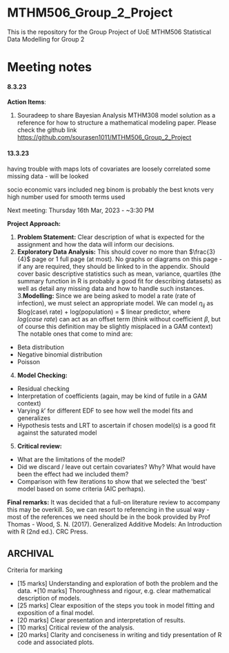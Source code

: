 # MTHM506_Group_2_Project
This is the repository for the Group Project of UoE MTHM506 Statistical Data Modelling for Group 2

# **Meeting notes**
#### 8.3.23

**Action Items**:
1. Souradeep to share Bayesian Analysis MTHM308 model solution as a reference for how to structure a mathematical modeling paper. Please check the github link <https://github.com/sourasen1011/MTHM506_Group_2_Project>


#### 13.3.23
having trouble with maps
lots of covariates are loosely correlated
some missing data - will be looked


socio economic vars included
neg binom is probably the best
knots very high number used for smooth terms used

Next meeting: Thursday 16th Mar, 2023 - ~3:30 PM

**Project Approach:**

1. **Problem Statement:** Clear description of what is expected for the assignment and how the data will inform our decisions.
2. **Exploratory Data Analysis:** This should cover no more than $\frac{3}{4}$ page or 1 full page (at most). No graphs or diagrams on this page - if any are required, they should be linked to in the appendix.
Should cover basic descriptive statistics such as mean, variance, quartiles (the summary function in R is probably a good fit for describing datasets) as well as detail any missing data and how to handle such instances.
3.**Modelling:** Since we are being asked to model a rate (rate of infection), we must select an appropriate model. We can model $\eta_{ij}$ as $log(case\ rate) + log(population) = $ linear predictor, where $log(case\ rate)$ can act as an offset term (think without coefficient $\beta$, but of course this definition may be slightly misplaced in a GAM context)
The notable ones that come to mind are:
* Beta distribution
* Negative binomial distribution
* Poisson
4. **Model Checking:**
* Residual checking
* Interpretation of coefficients (again, may be kind of futile in a GAM context)
* Varying $k'$ for different EDF to see how well the model fits and generalizes
* Hypothesis tests and LRT to ascertain if chosen model(s) is a good fit against the saturated model
5. **Critical review:**
* What are the limitations of the model?
* Did we discard / leave out certain covariates? Why? What would have been the effect had we included them?
* Comparison with few iterations to show that we selected the 'best' model based on some criteria (AIC perhaps).

**Final remarks:**
It was decided that a full-on literature review to accompany this may be overkill. So, we can resort to referencing in the usual way - most of the references we need should be in the book provided by Prof Thomas - Wood, S. N. (2017). Generalized Additive Models: An Introduction with R (2nd ed.). CRC Press.

## **ARCHIVAL**
Criteria for marking
* [15 marks] Understanding and exploration of both the problem and the data.
*[10 marks] Thoroughness and rigour, e.g. clear mathematical description of models.
* [25 marks] Clear exposition of the steps you took in model fitting and exposition of a final model.
* [20 marks] Clear presentation and interpretation of results.
* [10 marks] Critical review of the analysis.
* [20 marks] Clarity and conciseness in writing and tidy presentation of R code and associated plots.